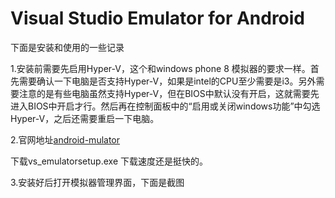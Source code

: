 # Visual Studio Emulator for Android 
下面是安装和使用的一些记录

1.安装前需要先启用Hyper-V，这个和windows phone 8 模拟器的要求一样。首先需要确认一下电脑是否支持Hyper-V，如果是intel的CPU至少需要是i3。另外需要注意的是有些电脑虽然支持Hyper-V，但在BIOS中默认没有开启，这就需要先进入BIOS中开启才行。然后再在控制面板中的“启用或关闭windows功能”中勾选Hyper-V，之后还需要重启一下电脑。

2.官网地址[android-mulator](https://www.visualstudio.com/en-us/msft-android-emulator-vs.aspx)

下载vs_emulatorsetup.exe 下载速度还是挺快的。

3.安装好后打开模拟器管理界面，下面是截图